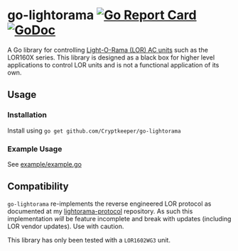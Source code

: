 # go-lightorama [![Go Report Card](https://goreportcard.com/badge/github.com/Cryptkeeper/go-lightorama)](https://goreportcard.com/report/github.com/Cryptkeeper/go-lightorama) [![GoDoc](https://godoc.org/github.com/Cryptkeeper/go-lightorama?status.svg)](https://godoc.org/github.com/Cryptkeeper/go-lightorama)
A Go library for controlling [Light-O-Rama (LOR) AC units](http://www1.lightorama.com/pro-ac-light-controllers/) such as the LOR160X series. This library is designed as a black box for higher level applications to control LOR units and is not a functional application of its own. 

## Usage
### Installation
Install using `go get github.com/Cryptkeeper/go-lightorama`

### Example Usage
See [example/example.go](example/example.go)

## Compatibility
`go-lightorama` re-implements the reverse engineered LOR protocol as documented at my [lightorama-protocol](https://github.com/Cryptkeeper/lightorama-protocol) repository. As such this implementation *will* be feature incomplete and break with updates (including LOR vendor updates). Use with caution.

This library has only been tested with a `LOR1602WG3` unit.
